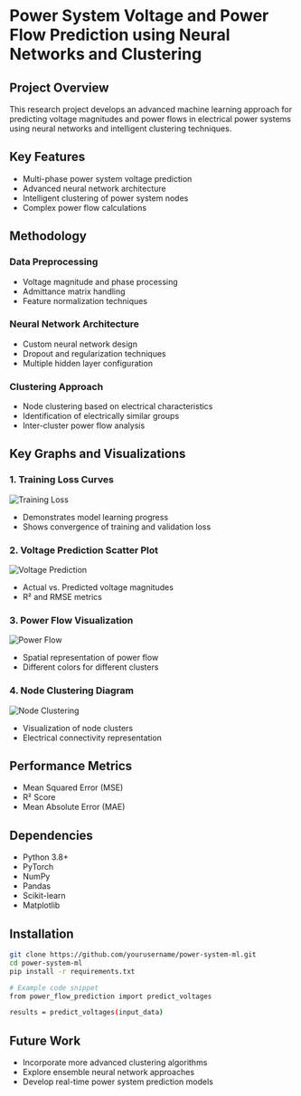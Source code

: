 # Power System Voltage and Power Flow Prediction using Neural Networks and Clustering

## Project Overview
This research project develops an advanced machine learning approach for predicting voltage magnitudes and power flows in electrical power systems using neural networks and intelligent clustering techniques.

## Key Features
- Multi-phase power system voltage prediction
- Advanced neural network architecture
- Intelligent clustering of power system nodes
- Complex power flow calculations

## Methodology

### Data Preprocessing
- Voltage magnitude and phase processing
- Admittance matrix handling
- Feature normalization techniques

### Neural Network Architecture
- Custom neural network design
- Dropout and regularization techniques
- Multiple hidden layer configuration

### Clustering Approach
- Node clustering based on electrical characteristics
- Identification of electrically similar groups
- Inter-cluster power flow analysis

## Key Graphs and Visualizations

### 1. Training Loss Curves
![Training Loss](path/to/training_loss.png)
- Demonstrates model learning progress
- Shows convergence of training and validation loss

### 2. Voltage Prediction Scatter Plot
![Voltage Prediction](path/to/voltage_prediction_scatter.png)
- Actual vs. Predicted voltage magnitudes
- R² and RMSE metrics

### 3. Power Flow Visualization
![Power Flow](path/to/power_flow_visualization.png)
- Spatial representation of power flow
- Different colors for different clusters

### 4. Node Clustering Diagram
![Node Clustering](path/to/node_clustering.png)
- Visualization of node clusters
- Electrical connectivity representation

## Performance Metrics
- Mean Squared Error (MSE)
- R² Score
- Mean Absolute Error (MAE)

## Dependencies
- Python 3.8+
- PyTorch
- NumPy
- Pandas
- Scikit-learn
- Matplotlib

## Installation
```bash
git clone https://github.com/yourusername/power-system-ml.git
cd power-system-ml
pip install -r requirements.txt

# Example code snippet
from power_flow_prediction import predict_voltages

results = predict_voltages(input_data)
```


## Future Work

- Incorporate more advanced clustering algorithms
- Explore ensemble neural network approaches
- Develop real-time power system prediction models
